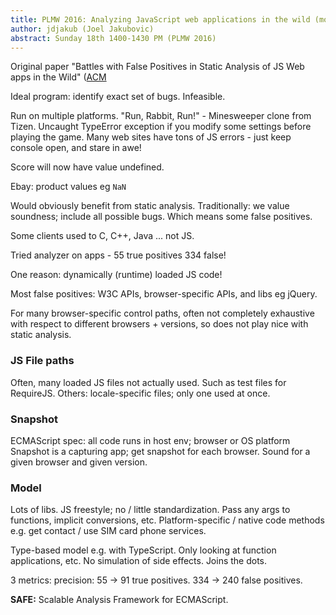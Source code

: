 ```yaml
---
title: PLMW 2016: Analyzing JavaScript web applications in the wild (mostly) statically
author: jdjakub (Joel Jakubovic)
abstract: Sunday 18th 1400-1430 PM (PLMW 2016)
---
```


Original paper "Battles with False Positives in Static Analysis of JS Web apps in the Wild" ([ACM](http://dl.acm.org/citation.cfm?id=2889227) 

Ideal program: identify exact set of bugs. Infeasible.

Run on multiple platforms. "Run, Rabbit, Run!" - Minesweeper clone from Tizen. Uncaught TypeError exception if you modify some settings before playing the game. Many web sites have tons of JS errors - just keep console open, and stare in awe!

Score will now have value undefined.

Ebay: product values eg `NaN`

Would obviously benefit from static analysis. Traditionally: we value soundness; include all possible bugs. Which means some false positives.

Some clients used to C, C++, Java ... not JS.

Tried analyzer on apps - 55 true positives 334 false!

One reason: dynamically (runtime) loaded JS code!

Most false positives: W3C APIs, browser-specific APIs, and libs eg jQuery.

For many browser-specific control paths, often not completely exhaustive with respect to different browsers + versions, so does not play nice with static analysis.

### JS File paths

Often, many loaded JS files not actually used. Such as test files for RequireJS.
Others: locale-specific files; only one used at once.

### Snapshot

ECMAScript spec: all code runs in host env; browser or OS platform
Snapshot is a capturing app; get snapshot for each browser. Sound for a given browser and given version.

### Model
Lots of libs. JS freestyle; no / little standardization. Pass any args to functions, implicit conversions, etc. Platform-specific / native code methods e.g. get contact / use SIM card phone services.

Type-based model e.g. with TypeScript. Only looking at function applications, etc. No simulation of side effects. Joins the dots.

3 metrics: precision: 55 -> 91 true positives. 334 -> 240 false positives.

**SAFE:** Scalable Analysis Framework for ECMAScript.
